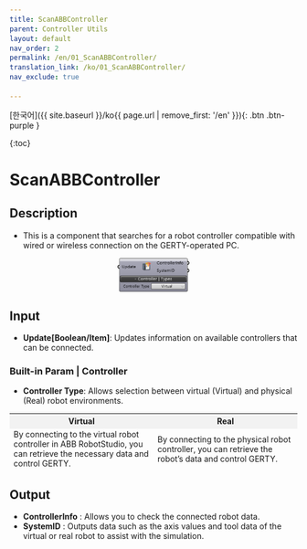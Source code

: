 ```yaml
---
title: ScanABBController
parent: Controller Utils
layout: default
nav_order: 2
permalink: /en/01_ScanABBController/
translation_link: /ko/01_ScanABBController/
nav_exclude: true

---
```


<!-- [English]({{ site.baseurl }}/en{{ page.url | remove_first: '/ko' }}){: .btn .btn-purple } -->
[한국어]({{ site.baseurl }}/ko{{ page.url | remove_first: '/en' }}){: .btn .btn-purple }

{:toc}
# ScanABBController

## Description

* This is a component that searches for a robot controller compatible with wired or wireless connection on the GERTY-operated PC.

<p align="center">  <img src="/assets/images/ScanABBController.png" align="center" width="25%"></p>

## Input

* **Update[Boolean/Item]**: Updates information on available controllers that can be connected.

### Built-in Param | Controller
* **Controller Type**: Allows selection between virtual (Virtual) and physical (Real) robot environments.

<div align="center">
<table style="border-collapse: collapse: width: 51 %; height: 100px;" border="0.5" data-ke-style="sytle4">
<tbody>
<tr style="height: 20px;" bgcolor="#F2F2F2">
<td style="width: 45%; height: 20px; text-align: center; font-weight: bolder;">Virtual</td>
<td style="width: 50%; height: 20px; text-align: center; font-weight: bolder;">Real</td>
</tr>
<tr style="height: 0px;">
<td style="width: 50%; height: 1-px; text-align: left;" rowspan="1">By connecting to the virtual robot controller in ABB RobotStudio, you can retrieve the necessary data and control GERTY.</td>
<td style="width: 55%; height: 1-px; text-align: left;" rowspan="1">	
By connecting to the physical robot controller, you can retrieve the robot’s data and control GERTY.</td>
</tr>
</tbody>
</table>
</div>

## Output

* **ControllerInfo** : Allows you to check the connected robot data. 
* **SystemID** :  Outputs data such as the axis values and tool data of the virtual or real robot to assist with the simulation.
